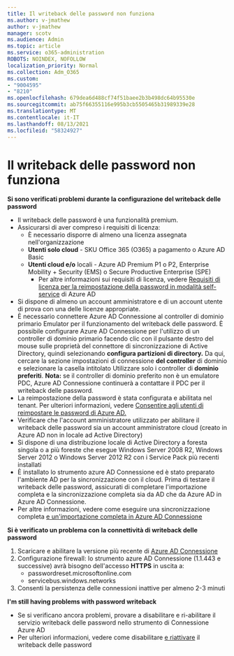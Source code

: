 ```yaml
---
title: Il writeback delle password non funziona
ms.author: v-jmathew
author: v-jmathew
manager: scotv
ms.audience: Admin
ms.topic: article
ms.service: o365-administration
ROBOTS: NOINDEX, NOFOLLOW
localization_priority: Normal
ms.collection: Adm_O365
ms.custom:
- "9004595"
- "8210"
ms.openlocfilehash: 679dea6d488cf74f51baee2b3b498dc64b95530e
ms.sourcegitcommit: ab75f66355116e995b3cb5505465b31989339e28
ms.translationtype: MT
ms.contentlocale: it-IT
ms.lasthandoff: 08/13/2021
ms.locfileid: "58324927"
---
```

# <a name="password-writeback-is-not-working"></a>Il writeback delle password non funziona

**Si sono verificati problemi durante la configurazione del writeback delle password**

- Il writeback delle password è una funzionalità premium.
- Assicurarsi di aver compreso i requisiti di licenza:
  - È necessario disporre di almeno una licenza assegnata nell'organizzazione
  - **Utenti solo cloud** - SKU Office 365 (O365) a pagamento o Azure AD Basic
  - **Utenti cloud e/o** locali - Azure AD Premium P1 o P2, Enterprise Mobility + Security (EMS) o Secure Productive Enterprise (SPE)
    - Per altre informazioni sui requisiti di licenza, vedere [Requisiti di licenza per la reimpostazione della password in modalità self-service](https://docs.microsoft.com/azure/active-directory/active-directory-passwords-licensing) di Azure AD
- Si dispone di almeno un account amministratore e di un account utente di prova con una delle licenze appropriate.
- È necessario connettere Azure AD Connessione al controller di dominio primario Emulator per il funzionamento del writeback delle password. È possibile configurare Azure AD Connessione per l'utilizzo di  un controller di dominio primario facendo clic con il pulsante destro del mouse sulle proprietà del connettore di sincronizzazione di Active Directory, quindi selezionando **configura partizioni di directory.** Da qui, cercare la sezione impostazioni di connessione **del controller** di dominio e selezionare la casella intitolato Utilizzare solo i controller di **dominio preferiti**.
    **Nota:** se il controller di dominio preferito non è un emulatore PDC, Azure AD Connessione continuerà a contattare il PDC per il writeback delle password.
- La reimpostazione della password è stata configurata e abilitata nel tenant. Per ulteriori informazioni, vedere [Consentire agli utenti di reimpostare le password di Azure AD.](https://docs.microsoft.com/azure/active-directory/active-directory-passwords-getting-started)
- Verificare che l'account amministratore utilizzato per abilitare il writeback delle password sia un account amministratore cloud (creato in Azure AD non in locale ad Active Directory)
- Si dispone di una distribuzione locale di Active Directory a foresta singola o a più foreste che esegue Windows Server 2008 R2, Windows Server 2012 o Windows Server 2012 R2 con i Service Pack più recenti installati
- È installato lo strumento azure AD Connessione ed è stato preparato l'ambiente AD per la sincronizzazione con il cloud. Prima di testare il writeback delle password, assicurati di completare l'importazione completa e la sincronizzazione completa sia da AD che da Azure AD in Azure AD Connessione.
- Per altre informazioni, vedere come eseguire una sincronizzazione completa [e un'importazione completa in Azure AD Connessione](https://docs.microsoft.com/azure/active-directory/connect/active-directory-aadconnectsync-operations)

**Si è verificato un problema con la connettività di writeback delle password**

1. Scaricare e abilitare la versione più recente di [Azure AD Connessione](https://www.microsoft.com/download/details.aspx?id=47594)
2. Configurazione firewall: lo strumento azure AD Connessione (1.1.443 e successive) avrà bisogno dell'accesso **HTTPS** in uscita a:
    - passwordreset.microsoftonline.com
    - servicebus.windows.networks
3. Consenti la persistenza delle connessioni inattive per almeno 2-3 minuti

**I'm still having problems with password writeback**

- Se si verificano ancora problemi, provare a disabilitare e ri-abilitare il servizio writeback delle password nello strumento di Connessione Azure AD
- Per ulteriori informazioni, vedere come disabilitare [e riattivare](https://docs.microsoft.com/azure/active-directory/active-directory-passwords-troubleshoot) il writeback delle password
